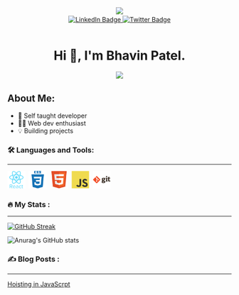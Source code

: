 <div id="header" align="center">
  <img src="https://media.giphy.com/media/M9gbBd9nbDrOTu1Mqx/giphy.gif" width="100"/>
  <div id="badges">
  <a href="https://www.linkedin.com/in/bhavinology/">
    <img src="https://img.shields.io/badge/LinkedIn-blue?style=for-the-badge&logo=linkedin&logoColor=white" alt="LinkedIn Badge"/>
  </a>
  <a href="https://twitter.com/Bhavinology">
    <img src="https://img.shields.io/badge/Twitter-blue?style=for-the-badge&logo=twitter&logoColor=white" alt="Twitter Badge"/>
  </a>
    
</div>
   <img src="https://komarev.com/ghpvc/?username=bhavinology&style=plastic&color=brightgreen" alt=""/>
  <h1>Hi 👋, I'm Bhavin Patel.</h1>
 
</div>
<div align="center">
  <img src="https://cutshort.io/_next/image?url=https%3A%2F%2Fcdn.cutshort.io%2Fcertificates%2F79878.jpg&w=1920&q=75" />
</div>

About Me:
---

- 🧠 Self taught developer
- 👩‍💻 Web dev enthusiast
- 💡 Building projects

### :hammer_and_wrench: Languages and Tools:
---

<div> 
  <img src="https://github.com/devicons/devicon/blob/master/icons/react/react-original-wordmark.svg" title="React" alt="React" width="40" height="40"/>&nbsp;
  <img src="https://github.com/devicons/devicon/blob/master/icons/css3/css3-plain-wordmark.svg"  title="CSS3" alt="CSS" width="40" height="40"/>&nbsp;
  <img src="https://github.com/devicons/devicon/blob/master/icons/html5/html5-original.svg" title="HTML5" alt="HTML" width="40" height="40"/>&nbsp;
  <img src="https://github.com/devicons/devicon/blob/master/icons/javascript/javascript-original.svg" title="JavaScript" alt="JavaScript" width="40" height="40"/>&nbsp;
  <img src="https://github.com/devicons/devicon/blob/master/icons/git/git-original-wordmark.svg" title="Git" **alt="Git" width="40" height="40"/>
</div>

### :fire: My Stats : 
---

[![GitHub Streak](http://github-readme-streak-stats.herokuapp.com?user=bhavinology&theme=vue-dark&hide_border=true&border_radius=4.7)](https://git.io/streak-stats)

![Anurag's GitHub stats](https://github-readme-stats.vercel.app/api?username=bhavinology&theme=vue-dark&show_icons=true)

### :writing_hand: Blog Posts :
---

<a href="https://bhavinlovestoexplain.hashnode.dev/hoisting-and-temporal-dead-zonetdz-in-javascript">Hoisting in JavaScrpt</a>

